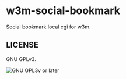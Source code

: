 
w3m-social-bookmark
===================

Social bookmark local cgi for w3m.

## LICENSE

GNU GPLv3.

![GNU GPL3v or later](https://www.gnu.org/graphics/gplv3-88x31.png)

